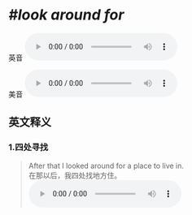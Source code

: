 # ***\#look around for*** 
英音
<audio src="./media/look around for1.aac" controls="controls"></audio>

美音
<audio src="./media/look around for2.aac" controls="controls"></audio>



  

英文释义
---
### 1.**四处寻找**  

 > After that I looked around for a place to live in.  
 > 在那以后，我四处找地方住。    
<audio src="./media/look-15.aac" controls="controls"></audio>


